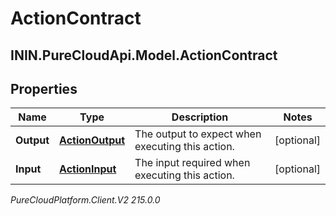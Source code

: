 # ActionContract

## ININ.PureCloudApi.Model.ActionContract

## Properties

|Name | Type | Description | Notes|
|------------ | ------------- | ------------- | -------------|
| **Output** | [**ActionOutput**](ActionOutput) | The output to expect when executing this action. | [optional] |
| **Input** | [**ActionInput**](ActionInput) | The input required when executing this action. | [optional] |



_PureCloudPlatform.Client.V2 215.0.0_
